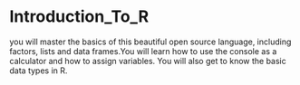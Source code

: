 # Introduction_To_R
you will master the basics of this beautiful open source language, including factors, lists and data frames.You will learn how to use the console as a calculator and how to assign variables. You will also get to know the basic data types in R.
